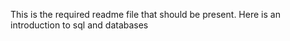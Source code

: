 This is the required readme file that should be present.
Here is an introduction to sql and databases
 
